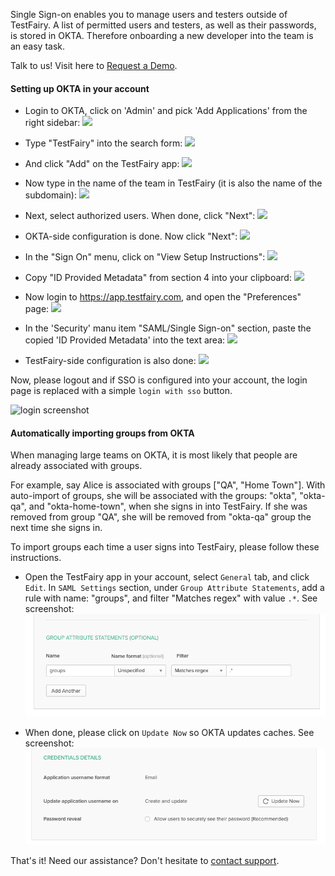
Single Sign-on enables you to manage users and testers outside of TestFairy. A list of permitted users and testers, as well as their passwords, is stored in OKTA. Therefore onboarding a new developer into the team is an easy task.

Talk to us! Visit here to [Request a Demo](https://www.testfairy.com/contact_us.php).

#### Setting up OKTA in your account

- Login to OKTA, click on 'Admin' and pick 'Add Applications' from the right sidebar:
  ![](https://docs.testfairy.com/img/sso/okta/okta-1.png)
  
- Type "TestFairy" into the search form:
  ![](https://docs.testfairy.com/img/sso/okta/okta-2.png)
  
- And click "Add" on the TestFairy app:
  ![](https://docs.testfairy.com/img/sso/okta/okta-3.png)
  
- Now type in the name of the team in TestFairy (it is also the name of the subdomain):
  ![](https://docs.testfairy.com/img/sso/okta/okta-4.png)
  
- Next, select authorized users. When done, click "Next":
  ![](https://docs.testfairy.com/img/sso/okta/okta-5.png)
  
- OKTA-side configuration is done. Now click "Next":
  ![](https://docs.testfairy.com/img/sso/okta/okta-6.png)
  
- In the "Sign On" menu, click on "View Setup Instructions":
  ![](https://docs.testfairy.com/img/sso/okta/okta-7.png)
  
- Copy "ID Provided Metadata" from section 4 into your clipboard:
  ![](https://docs.testfairy.com/img/sso/okta/okta-8.png)
  
- Now login to https://app.testfairy.com, and open the "Preferences" page:
  ![](https://docs.testfairy.com/img/sso/okta/okta-9.png)
  
- In the 'Security' manu item "SAML/Single Sign-on" section, paste the copied 'ID Provided Metadata' into the text area:
  ![](/img/sso/okta/security-saml-okta-xml.png)
  
- TestFairy-side configuration is also done:
  ![](https://docs.testfairy.com/img/sso/okta/okta-11.png)

Now, please logout and if SSO is configured into your account, the login page is replaced with a simple `login with sso` button.

![login screenshot](https://docs.testfairy.com/img/sso/sso-login-screenshot.png)


#### Automatically importing groups from OKTA

When managing large teams on OKTA, it is most likely that people are already associated with groups. 

For example, say Alice is associated with groups ["QA", "Home Town"]. With auto-import of groups, she will be associated with the groups: "okta", "okta-qa", and "okta-home-town", when she signs in into TestFairy. If she was removed from group "QA", she will be removed from "okta-qa" group the next time she signs in.

To import groups each time a user signs into TestFairy, please follow these instructions. 

- Open the TestFairy app in your account, select `General` tab, and click `Edit`. In `SAML Settings` section, under `Group Attribute Statements`, add a rule with name: "groups", and filter "Matches regex" with value `.*`. See screenshot: 
  ![](/img/sso/okta/okta-groups-2.png)
  
- When done, please click on `Update Now` so OKTA updates caches. See screenshot:
  ![](/img/sso/okta/okta-groups-1.png)

That's it!
Need our assistance? Don't hesitate to [contact support](https://www.testfairy.com/contact_us.php).
